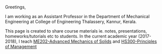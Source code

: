 Greetings,

I am working as an Assistant Professor in the Department of Mechanical Engineering at College of Engineering Thalassery, Kannur, Kerala. 

This page is created to share course materials ie. notes, presentations, homeworks/tutorials etc to students. In the current academic year (2017-2018), I teach [ME202-Advanced Mechanics of Solids](page-1) and [HS300-Principles of Management](page-2)


